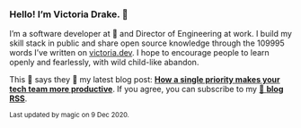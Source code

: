 ### Hello! I’m Victoria Drake. 👋

I’m a software developer at 💜 and Director of Engineering at work. I build my skill stack in public and share open source knowledge through the 109995 words I’ve written on [victoria.dev](https://victoria.dev). I hope to encourage people to learn openly and fearlessly, with wild child-like abandon.

This 🍝 says they 👏 my latest blog post: **[How a single priority makes your tech team more productive](https://victoria.dev/blog/how-a-single-priority-makes-your-tech-team-more-productive/)**. If you agree, you can subscribe to my [📡 **blog RSS**](https://victoria.dev/index.xml).

<sub>Last updated by magic on 9 Dec 2020.</sub>

